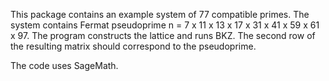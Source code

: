 This package contains an example system of 77 compatible primes. The system contains Fermat pseudoprime
n = 7 x 11 x 13 x 17 x 31 x 41 x 59 x 61 x 97. The program constructs the lattice and runs BKZ. The second row
of the resulting matrix should correspond to the pseudoprime.

The code uses SageMath.